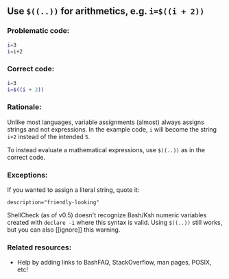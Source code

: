 ## Use `$((..))` for arithmetics, e.g. `i=$((i + 2))`

### Problematic code:

```sh
i=3
i=i+2
```

### Correct code:

```sh
i=3
i=$((i + 2))
```

### Rationale:

Unlike most languages, variable assignments (almost) always assigns strings and not expressions. In the example code, `i` will become the string `i+2` instead of the intended `5`. 

To instead evaluate a mathematical expressions, use `$((..))` as in the correct code.

### Exceptions:

If you wanted to assign a literal string, quote it:

    description="friendly-looking"

ShellCheck (as of v0.5) doesn't recognize Bash/Ksh numeric variables created with `declare -i` where this syntax is valid. Using `$((..))` still works, but you can also [[ignore]] this warning.

### Related resources:

* Help by adding links to BashFAQ, StackOverflow, man pages, POSIX, etc!